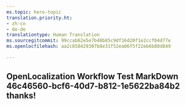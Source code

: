 ```yaml
---
ms.topic: hero-topic
translation.priority.ht:
- zh-cn
- de-de
translationtype: Human Translation
ms.sourcegitcommit: 99ccab62e5e7b48b85c9df16d20f1e2ccf04d77e
ms.openlocfilehash: aa2c858429307b8e31f52ea06f5f22eb6b80d849

---
```

## OpenLocalization Workflow Test MarkDown 46c46560-bcf6-40d7-b812-1e5622ba84b2 thanks!



<!--HONumber=Sep16_HO1-->


